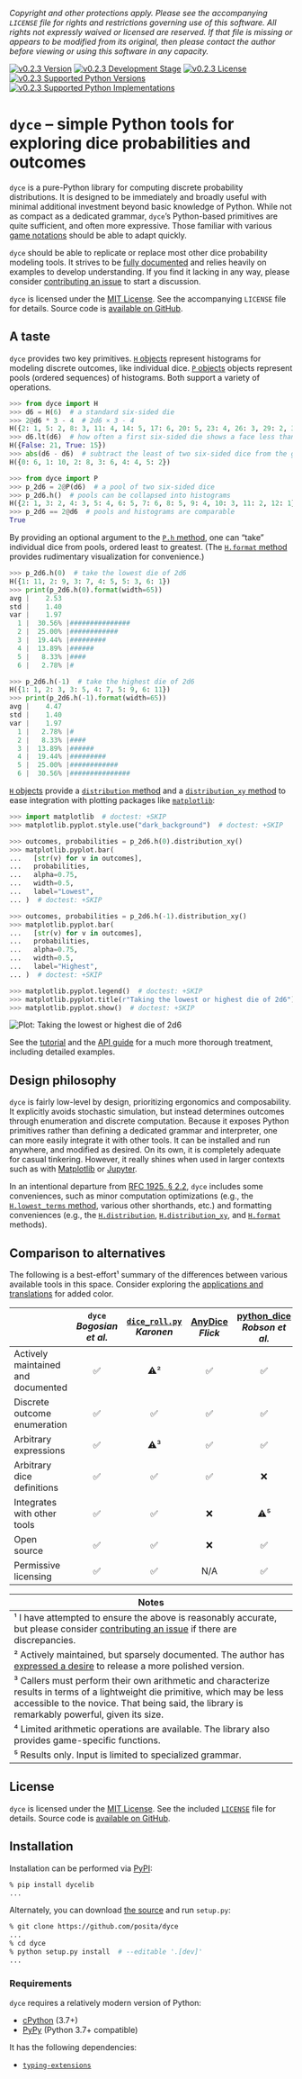 <!-- -*- encoding: utf-8 -*-
  !!!!!!!!!!!!!!!!!!!!!!!!!!!!!!!!!!!!!!!!!!!!!!!!!!!!!!!!!!!!!!!!!!!!
  !!!!!!!!!!!!!!! IMPORTANT: READ THIS BEFORE EDITING! !!!!!!!!!!!!!!!
  !!!!!!!!!!!!!!!!!!!!!!!!!!!!!!!!!!!!!!!!!!!!!!!!!!!!!!!!!!!!!!!!!!!!
  Please keep each sentence on its own unwrapped line.
  It looks like crap in a text editor, but it has no effect on rendering, and it allows much more useful diffs.
  Thank you!

  WARNING: THIS DOCUMENT MUST BE SELF-CONTAINED.
  ALL LINKS MUST BE ABSOLUTE.
  This file is used on GitHub and PyPi (via setup.py).
  There is no guarantee that other docs/resources will be available where this content is displayed.
-->

*Copyright and other protections apply.
Please see the accompanying `LICENSE` file for rights and restrictions governing use of this software.
All rights not expressly waived or licensed are reserved.
If that file is missing or appears to be modified from its original, then please contact the author before viewing or using this software in any capacity.*

[![v0.2.3 Version](https://img.shields.io/pypi/v/dycelib/0.2.3.svg)](https://pypi.python.org/pypi/dycelib/0.2.3)
[![v0.2.3 Development Stage](https://img.shields.io/pypi/status/dycelib/0.2.3.svg)](https://pypi.python.org/pypi/dycelib/0.2.3)
[![v0.2.3 License](https://img.shields.io/pypi/l/dycelib/0.2.3.svg)](http://opensource.org/licenses/MIT)
[![v0.2.3 Supported Python Versions](https://img.shields.io/pypi/pyversions/dycelib/0.2.3.svg)](https://pypi.python.org/pypi/dycelib/0.2.3)
[![v0.2.3 Supported Python Implementations](https://img.shields.io/pypi/implementation/dycelib/0.2.3.svg)](https://pypi.python.org/pypi/dycelib/0.2.3)

# ``dyce`` – simple Python tools for exploring dice probabilities and outcomes

``dyce`` is a pure-Python library for computing discrete probability distributions.
It is designed to be immediately and broadly useful with minimal additional investment beyond basic knowledge of Python.
While not as compact as a dedicated grammar, ``dyce``’s Python-based primitives are quite sufficient, and often more expressive.
Those familiar with various [game notations](https://en.wikipedia.org/wiki/Dice_notation) should be able to adapt quickly.

``dyce`` should be able to replicate or replace most other dice probability modeling tools.
It strives to be [fully documented](https://posita.github.io/dyce/0.2/) and relies heavily on examples to develop understanding.
If you find it lacking in any way, please consider [contributing an issue](https://posita.github.io/dyce/0.2/contrib) to start a discussion.

``dyce`` is licensed under the [MIT License](https://opensource.org/licenses/MIT).
See the accompanying ``LICENSE`` file for details.
Source code is [available on GitHub](https://github.com/posita/dyce).

## A taste

``dyce`` provides two key primitives.
[``H`` objects](https://posita.github.io/dyce/0.2/dyce/#dyce.h.H) represent histograms for modeling discrete outcomes, like individual dice.
[``P`` objects](https://posita.github.io/dyce/0.2/dyce/#dyce.p.P) objects represent pools (ordered sequences) of histograms.
Both support a variety of operations.

```python
>>> from dyce import H
>>> d6 = H(6)  # a standard six-sided die
>>> 2@d6 * 3 - 4  # 2d6 × 3 - 4
H({2: 1, 5: 2, 8: 3, 11: 4, 14: 5, 17: 6, 20: 5, 23: 4, 26: 3, 29: 2, 32: 1})
>>> d6.lt(d6)  # how often a first six-sided die shows a face less than a second
H({False: 21, True: 15})
>>> abs(d6 - d6)  # subtract the least of two six-sided dice from the greatest
H({0: 6, 1: 10, 2: 8, 3: 6, 4: 4, 5: 2})

```

```python
>>> from dyce import P
>>> p_2d6 = 2@P(d6)  # a pool of two six-sided dice
>>> p_2d6.h()  # pools can be collapsed into histograms
H({2: 1, 3: 2, 4: 3, 5: 4, 6: 5, 7: 6, 8: 5, 9: 4, 10: 3, 11: 2, 12: 1})
>>> p_2d6 == 2@d6  # pools and histograms are comparable
True

```

By providing an optional argument to the [``P.h`` method](https://posita.github.io/dyce/0.2/dyce/#dyce.p.P.h), one can “take” individual dice from pools, ordered least to greatest. (The [``H.format`` method](https://posita.github.io/dyce/0.2/dyce/#dyce.h.H.format) provides rudimentary visualization for convenience.)

```python
>>> p_2d6.h(0)  # take the lowest die of 2d6
H({1: 11, 2: 9, 3: 7, 4: 5, 5: 3, 6: 1})
>>> print(p_2d6.h(0).format(width=65))
avg |    2.53
std |    1.40
var |    1.97
  1 |  30.56% |###############
  2 |  25.00% |############
  3 |  19.44% |#########
  4 |  13.89% |######
  5 |   8.33% |####
  6 |   2.78% |#

```

```python
>>> p_2d6.h(-1)  # take the highest die of 2d6
H({1: 1, 2: 3, 3: 5, 4: 7, 5: 9, 6: 11})
>>> print(p_2d6.h(-1).format(width=65))
avg |    4.47
std |    1.40
var |    1.97
  1 |   2.78% |#
  2 |   8.33% |####
  3 |  13.89% |######
  4 |  19.44% |#########
  5 |  25.00% |############
  6 |  30.56% |###############

```

[``H`` objects](https://posita.github.io/dyce/0.2/dyce/#dyce.h.H) provide a [``distribution`` method](https://posita.github.io/dyce/0.2/dyce/#dyce.h.H.distribution) and a [``distribution_xy`` method](https://posita.github.io/dyce/0.2/dyce/#dyce.h.H.distribution_xy) to ease integration with plotting packages like [``matplotlib``](https://matplotlib.org/stable/api/index.html):

```python
>>> import matplotlib  # doctest: +SKIP
>>> matplotlib.pyplot.style.use("dark_background")  # doctest: +SKIP

>>> outcomes, probabilities = p_2d6.h(0).distribution_xy()
>>> matplotlib.pyplot.bar(
...   [str(v) for v in outcomes],
...   probabilities,
...   alpha=0.75,
...   width=0.5,
...   label="Lowest",
... )  # doctest: +SKIP

>>> outcomes, probabilities = p_2d6.h(-1).distribution_xy()
>>> matplotlib.pyplot.bar(
...   [str(v) for v in outcomes],
...   probabilities,
...   alpha=0.75,
...   width=0.5,
...   label="Highest",
... )  # doctest: +SKIP

>>> matplotlib.pyplot.legend()  # doctest: +SKIP
>>> matplotlib.pyplot.title(r"Taking the lowest or highest die of 2d6")  # doctest: +SKIP
>>> matplotlib.pyplot.show()  # doctest: +SKIP

```

<!-- Should match any title of the corresponding plot title -->
![Plot: Taking the lowest or highest die of 2d6](https://github.com/posita/dyce/raw/v0.2.3/docs/plot_2d6_lo_hi_gh.png)

See the [tutorial](https://posita.github.io/dyce/0.2/tutorial) and the [API guide](https://posita.github.io/dyce/0.2/dyce) for a much more thorough treatment, including detailed examples.

## Design philosophy

``dyce`` is fairly low-level by design, prioritizing ergonomics and composability.
It explicitly avoids stochastic simulation, but instead determines outcomes through enumeration and discrete computation.
Because it exposes Python primitives rather than defining a dedicated grammar and interpreter, one can more easily integrate it with other tools.
It can be installed and run anywhere, and modified as desired.
On its own, it is completely adequate for casual tinkering.
However, it really shines when used in larger contexts such as with [Matplotlib](https://matplotlib.org/) or [Jupyter](https://jupyter.org/).

In an intentional departure from [RFC 1925, § 2.2](https://datatracker.ietf.org/doc/html/rfc1925#section-2), ``dyce`` includes some conveniences, such as minor computation optimizations (e.g., the [``H.lowest_terms`` method](https://posita.github.io/dyce/0.2/dyce/#dyce.h.H.lowest_terms), various other shorthands, etc.) and formatting conveniences (e.g., the [``H.distribution``](https://posita.github.io/dyce/0.2/dyce/#dyce.h.H.distribution), [``H.distribution_xy``](https://posita.github.io/dyce/0.2/dyce/#dyce.h.H.distribution_xy), and [``H.format``](https://posita.github.io/dyce/0.2/dyce/#dyce.h.H.format) methods).

## Comparison to alternatives

The following is a best-effort¹ summary of the differences between various available tools in this space.
Consider exploring the [applications and translations](https://posita.github.io/dyce/0.2/translations) for added color.

| | ``dyce``<br>*Bogosian et al.* | [``dice_roll.py``](https://gist.github.com/vyznev/8f5e62c91ce4d8ca7841974c87271e2f)<br>*Karonen* | [AnyDice](https://anydice.com/)<br>*Flick* | [python_dice](https://pypi.org/project/python-dice/)<br>*Robson et al.* | [d20](https://pypi.org/project/d20/)<br>*Curse LLC* | [DnDice](https://github.com/LordSembor/DnDice)<br>*“LordSembor”* | [dice](https://pypi.org/project/dice/)<br>*Clemens et al.* | [dice-notation](https://pypi.org/project/dice-notation/)<br>*Garrido* | [dyce](https://pypi.org/project/dyce/)<br>*Eyk* |
|---|:---:|:---:|:---:|:---:|:---:|:---:|:---:|:---:|:---:|
| Actively maintained and documented | ✅ | ⚠² | ✅   | ✅  | ✅  | ❌  | ✅  | ❌  | ❌  |
| Discrete outcome enumeration       | ✅ | ✅  | ✅   | ✅  | ❌  | ✅  | ❌  | ❌  | ❌  |
| Arbitrary expressions              | ✅ | ⚠³ | ✅   | ✅  | ✅  | ⚠⁴ | ❌  | ❌  | ❌  |
| Arbitrary dice definitions         | ✅ | ✅  | ✅   | ❌  | ❌  | ❌  | ❌  | ❌  | ❌  |
| Integrates with other tools        | ✅ | ✅  | ❌   | ⚠⁵ | ⚠⁵ | ✅  | ⚠⁵ | ⚠⁵ | ⚠⁵ |
| Open source                        | ✅ | ✅  | ❌   | ✅  | ✅  | ✅  | ✅  | ✅  | ✅  |
| Permissive licensing               | ✅ | ✅  | N/A | ✅  | ✅  | ✅  | ✅  | ✅  | ✅  |

|Notes|
|---|
| ¹ I have attempted to ensure the above is reasonably accurate, but please consider [contributing an issue](https://posita.github.io/dyce/0.2/contrib) if there are discrepancies. |
| ² Actively maintained, but sparsely documented. The author has [expressed a desire](https://rpg.stackexchange.com/a/166663/71245) to release a more polished version. |
| ³ Callers must perform their own arithmetic and characterize results in terms of a lightweight die primitive, which may be less accessible to the novice. That being said, the library is remarkably powerful, given its size. |
| ⁴ Limited arithmetic operations are available. The library also provides game-specific functions. |
| ⁵ Results only. Input is limited to specialized grammar. |

## License

``dyce`` is licensed under the [MIT License](https://opensource.org/licenses/MIT).
See the included [``LICENSE``](https://posita.github.io/dyce/0.2/license) file for details.
Source code is [available on GitHub](https://github.com/posita/dyce).

## Installation

Installation can be performed via [PyPI](https://pypi.python.org/pypi/dyce/):

```sh
% pip install dycelib
...
```

Alternately, you can download [the source](https://github.com/posita/dyce) and run ``setup.py``:

```sh
% git clone https://github.com/posita/dyce
...
% cd dyce
% python setup.py install  # --editable '.[dev]'
...
```

### Requirements

``dyce`` requires a relatively modern version of Python:

* [cPython](https://www.python.org/) (3.7+)
* [PyPy](http://pypy.org/) (Python 3.7+ compatible)

It has the following dependencies:

* [``typing-extensions``](https://pypi.org/project/typing-extensions/)
